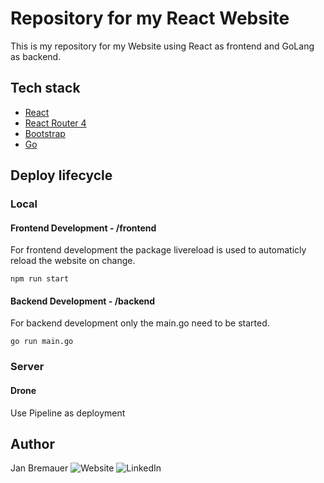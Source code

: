 # Repository for my React Website
This is my repository for my Website using React as frontend and GoLang as backend.

## Tech stack
* [React](https://github.com/facebook/react)
* [React Router 4](https://github.com/ReactTraining/react-router)
* [Bootstrap](https://github.com/react-bootstrap/react-bootstrap)
* [Go](https://github.com/golang/go)

## Deploy lifecycle

### Local
#### Frontend Development - /frontend
For frontend development the package livereload is used to automaticly reload the website on change.
```
npm run start
```
#### Backend Development - /backend
For backend development only the main.go need to be started.
```
go run main.go
```
### Server
#### Drone
Use Pipeline as deployment

## Author
Jan Bremauer
![Website](https://bremauer.cc)
![LinkedIn](https://www.linkedin.com/in/jan-bremauer-2a603611b/)
